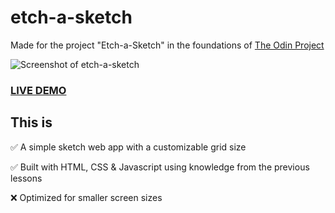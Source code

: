 # etch-a-sketch

Made for the project "Etch-a-Sketch" in the foundations of [The Odin Project](https//www.theodinproject.com/)

![Screenshot of etch-a-sketch](https://i.imgur.com/lvshR6U.png)

### [LIVE DEMO](https://alexander-eriksson-dev.github.io/etch-a-sketch/)

## This is

✅ A simple sketch web app with a customizable grid size

✅ Built with HTML, CSS & Javascript using knowledge from the previous lessons

❌ Optimized for smaller screen sizes
